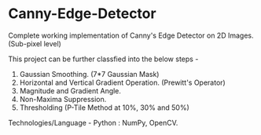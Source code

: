# Canny-Edge-Detector
Complete working implementation of  Canny's Edge Detector on 2D Images.(Sub-pixel level) 

This project can be further classfied into the below steps -

1. Gaussian Smoothing. (7*7 Gaussian Mask) 
2. Horizontal and Vertical Gradient Operation. (Prewitt's Operator) 
3. Magnitude and Gradient Angle. 
3. Non-Maxima Suppression. 
4. Thresholding (P-Tile Method at 10%, 30% and 50%)

Technologies/Language - Python : NumPy, OpenCV.
